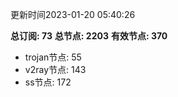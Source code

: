 更新时间2023-01-20 05:40:26

**总订阅: 73**
**总节点: 2203**
**有效节点: 370**
- trojan节点: 55
- v2ray节点: 143
- ss节点: 172
